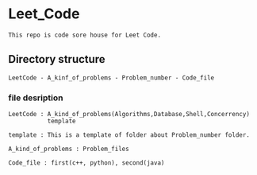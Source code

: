 # Leet_Code
    This repo is code sore house for Leet Code.

## Directory structure
    LeetCode - A_kinf_of_problems - Problem_number - Code_file


### file desription
    LeetCode : A_kind_of_problems(Algorithms,Database,Shell,Concerrency)
               template

    template : This is a template of folder about Problem_number folder.

    A_kind_of_problems : Problem_files

    Code_file : first(c++, python), second(java)